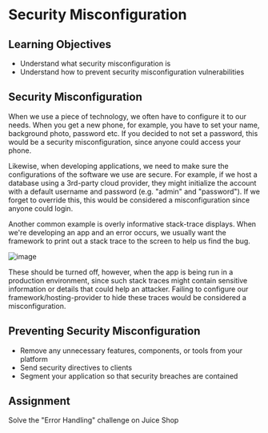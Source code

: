 # Security Misconfiguration

## Learning Objectives

* Understand what security misconfiguration is
* Understand how to prevent security misconfiguration vulnerabilities

## Security Misconfiguration

When we use a piece of technology, we often have to configure it to our needs. When you get a new phone, for example, you have to set your name, background photo, password etc. If you decided to not set a password, this would be a security misconfiguration, since anyone could access your phone.

Likewise, when developing applications, we need to make sure the configurations of the software we use are secure. For example, if we host a database using a 3rd-party cloud provider, they might initialize the account with a default username and password (e.g. "admin" and "password"). If we forget to override this, this would be considered a misconfiguration since anyone could login.

Another common example is overly informative stack-trace displays. When we're developing an app and an error occurs, we usually want the framework to print out a stack trace to the screen to help us find the bug.

![image](https://user-images.githubusercontent.com/44523714/148405052-8787f691-2f6e-4d86-8510-f89a7080fcf0.png)

These should be turned off, however, when the app is being run in a production environment, since such stack traces might contain sensitive information or details that could help an attacker. Failing to configure our framework/hosting-provider to hide these traces would be considered a misconfiguration.

## Preventing Security Misconfiguration

* Remove any unnecessary features, components, or tools from your platform
* Send security directives to clients
* Segment your application so that security breaches are contained

## Assignment

Solve the "Error Handling" challenge on Juice Shop